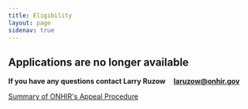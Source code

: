 ```yaml
---
title: Eligibility
layout: page
sidenav: true
---
```


## Applications are no longer available

**If you have any questions contact Larry Ruzow     [laruzow@onhir.gov](mailto:laruzow@onhir.gov?subject=Applications%20question%20from%20onhir.gov%20link)**

[Summary of ONHIR's Appeal Procedure]({{site.baseurl}}/eligibility/Appeals-From-Denials.html)